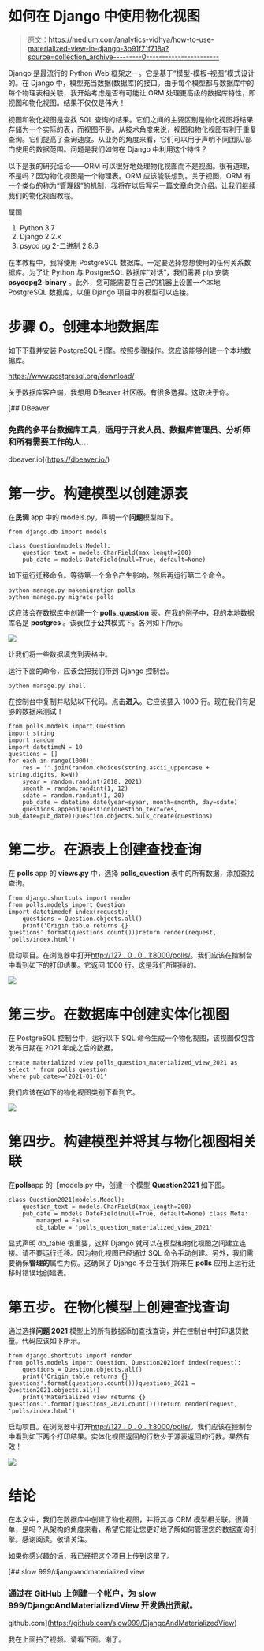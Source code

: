 # 如何在 Django 中使用物化视图

> 原文：<https://medium.com/analytics-vidhya/how-to-use-materialized-view-in-django-3b91f71f718a?source=collection_archive---------0----------------------->

Django 是最流行的 Python Web 框架之一。它是基于“模型-模板-视图”模式设计的。在 Django 中，模型充当数据(数据库)的接口。由于每个模型都与数据库中的每个物理表相关联，我开始考虑是否有可能让 ORM 处理更高级的数据库特性，即视图和物化视图。结果不仅仅是伟大！

视图和物化视图是查找 SQL 查询的结果。它们之间的主要区别是物化视图将结果存储为一个实际的表，而视图不是。从技术角度来说，视图和物化视图有利于重复查询。它们提高了查询速度。从业务的角度来看，它们可以用于声明不同团队/部门使用的数据范围。问题是我们如何在 Django 中利用这个特性？

以下是我的研究结论——ORM 可以很好地处理物化视图而不是视图。很有道理，不是吗？因为物化视图是一个物理表。ORM 应该能联想到。关于视图，ORM 有一个类似的称为“管理器”的机制，我将在以后写另一篇文章向您介绍。让我们继续我们的物化视图教程。

属国

1.  Python 3.7
2.  Django 2.2.x
3.  psyco pg 2-二进制 2.8.6

在本教程中，我将使用 PostgreSQL 数据库。一定要选择您想使用的任何关系数据库。为了让 Python 与 PostgreSQL 数据库“对话”，我们需要 pip 安装 **psycopg2-binary** 。此外，您可能需要在自己的机器上设置一个本地 PostgreSQL 数据库，以便 Django 项目中的模型可以连接。

# 步骤 0。创建本地数据库

如下下载并安装 PostgreSQL 引擎。按照步骤操作。您应该能够创建一个本地数据库。

https://www.postgresql.org/download/

关于数据库客户端，我想用 DBeaver 社区版。有很多选择。这取决于你。

[](https://dbeaver.io/) [## DBeaver

### 免费的多平台数据库工具，适用于开发人员、数据库管理员、分析师和所有需要工作的人…

dbeaver.io](https://dbeaver.io/) 

# 第一步。构建模型以创建源表

在**民调** app 中的 models.py，声明一个**问题**模型如下。

```
from django.db import models

class Question(models.Model):
    question_text = models.CharField(max_length=200)
    pub_date = models.DateField(null=True, default=None)
```

如下运行迁移命令。等待第一个命令产生影响，然后再运行第二个命令。

```
python manage.py makemigration polls
python manage.py migrate polls
```

这应该会在数据库中创建一个 **polls_question** 表。在我的例子中，我的本地数据库名是 **postgres** 。该表位于**公共**模式下。各列如下所示。

![](img/9aafcd89633498023cd913afb0e9aded.png)

让我们将一些数据填充到表格中。

运行下面的命令，应该会把我们带到 Django 控制台。

```
python manage.py shell
```

在控制台中复制并粘贴以下代码。点击**进入**。它应该插入 1000 行。现在我们有足够的数据来测试！

```
from polls.models import Question
import string
import random
import datetimeN = 10
questions = []
for each in range(1000):
    res = ''.join(random.choices(string.ascii_uppercase + string.digits, k=N))
    syear = random.randint(2018, 2021)
    smonth = random.randint(1, 12)
    sdate = random.randint(1, 20)
    pub_date = datetime.date(year=syear, month=smonth, day=sdate)
    questions.append(Question(question_text=res, pub_date=pub_date))Question.objects.bulk_create(questions)
```

# 第二步。在源表上创建查找查询

在 **polls** app 的 **views.py** 中，选择 **polls_question** 表中的所有数据，添加查找查询。

```
from django.shortcuts import render
from polls.models import Question
import datetimedef index(request):
    questions = Question.objects.all()
    print('Origin table returns {} questions'.format(questions.count()))return render(request, 'polls/index.html')
```

启动项目。在浏览器中打开[http://127 . 0 . 0 . 1:8000/polls/](http://127.0.0.1:8000/polls/)。我们应该在控制台中看到如下的打印结果。它返回 1000 行。这是我们所期待的。

![](img/d0f0f991c6add292e65881252500a5c2.png)

# 第三步。在数据库中创建实体化视图

在 PostgreSQL 控制台中，运行以下 SQL 命令生成一个物化视图，该视图仅包含发布日期在 2021 年或之后的数据。

```
create materialized view polls_question_materialized_view_2021 as
select * from polls_question
where pub_date>='2021-01-01'
```

我们应该在如下的物化视图类别下看到它。

![](img/021979c19190c9248b2ef55ea56fea1a.png)

# 第四步。构建模型并将其与物化视图相关联

在**polls**app 的【models.py 中，创建一个模型 **Question2021** 如下图。

```
class Question2021(models.Model):
    question_text = models.CharField(max_length=200)
    pub_date = models.DateField(null=True, default=None) class Meta:
        managed = False
        db_table = 'polls_question_materialized_view_2021'
```

显式声明 db_table 很重要，这样 Django 就可以在模型和物化视图之间建立连接。请不要运行迁移。因为物化视图已经通过 SQL 命令手动创建。另外，我们需要确保**管理的**属性为假。这确保了 Django 不会在我们将来在 **polls** 应用上运行迁移时错误地创建表。

# 第五步。在物化模型上创建查找查询

通过选择**问题 2021** 模型上的所有数据添加查找查询，并在控制台中打印退货数量。代码应该如下所示。

```
from django.shortcuts import render
from polls.models import Question, Question2021def index(request):
    questions = Question.objects.all()
    print('Origin table returns {} questions'.format(questions.count()))questions_2021 = Question2021.objects.all()
    print('Materialized view returns {} questions.'.format(questions_2021.count()))return render(request, 'polls/index.html')
```

启动项目。在浏览器中打开[http://127 . 0 . 0 . 1:8000/polls/](http://127.0.0.1:8000/polls/)。我们应该在控制台中看到如下两个打印结果。实体化视图返回的行数少于源表返回的行数。果然有效！

![](img/65cb43c077cc0f0a865ec793c292ee49.png)

# 结论

在本文中，我们在数据库中创建了物化视图，并将其与 ORM 模型相关联。很简单，是吗？从架构的角度来看，希望它能让您更好地了解如何管理您的数据查询引擎。感谢阅读。敬请关注。

如果你感兴趣的话，我已经把这个项目上传到这里了。

[](https://github.com/slow999/DjangoAndMaterializedView) [## slow 999/djangoandmaterialized view

### 通过在 GitHub 上创建一个帐户，为 slow 999/DjangoAndMaterializedView 开发做出贡献。

github.com](https://github.com/slow999/DjangoAndMaterializedView) 

我在上面拍了视频。请看下面。谢了。